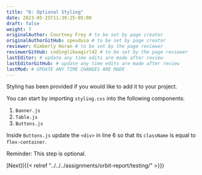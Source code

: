 ```yaml
---
title: "6: Optional Styling"
date: 2023-05-25T11:39:25-05:00
draft: false
weight: 7
originalAuthor: Courtney Frey # to be set by page creator
originalAuthorGitHub: speudusa # to be set by page creator
reviewer: Kimberly Horan # to be set by the page reviewer
reviewerGitHub: codinglikeagirl42 # to be set by the page reviewer
lastEditor: # update any time edits are made after review
lastEditorGitHub: # update any time edits are made after review
lastMod: # UPDATE ANY TIME CHANGES ARE MADE
---
```


Styling has been provided if you would like to add it to your project.

You can start by importing `styling.css` into the following components:
1. `Banner.js`
1. `Table.js`
1. `Buttons.js`

Inside `Buttons.js` update the `<div>` in line 6 so that its `className` is equal to `flex-container`.  

Reminder: This step is optional.

[Next]({{< relref "../../../assignments/orbit-report/testing/" >}}) 